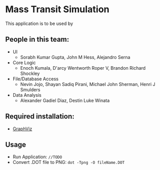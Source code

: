 Mass Transit Simulation
=================
This application is to be used by 

People in this team:
-----------------
* UI
    * Sorabh Kumar Gupta, John M Hess, Alejandro Serna
* Core Logic
    * Enoch Kumala, D'arcy Wentworth Roper V, Brandon Richard Shockley
* File/Database Access
    * Nevin Jojo, Shayan Sadiq Pirani, Michael John Sherman, Henri J Smulders
* Data Analysis
    * Alexander Gadiel Diaz, Destin Luke Winata

Required installation:
-----------------
* [GraphViz](https://graphviz.gitlab.io/download/)

Usage
-----------------
* Run Application: `//TODO`
* Convert .DOT file to PNG: `dot -Tpng -O fileName.DOT`